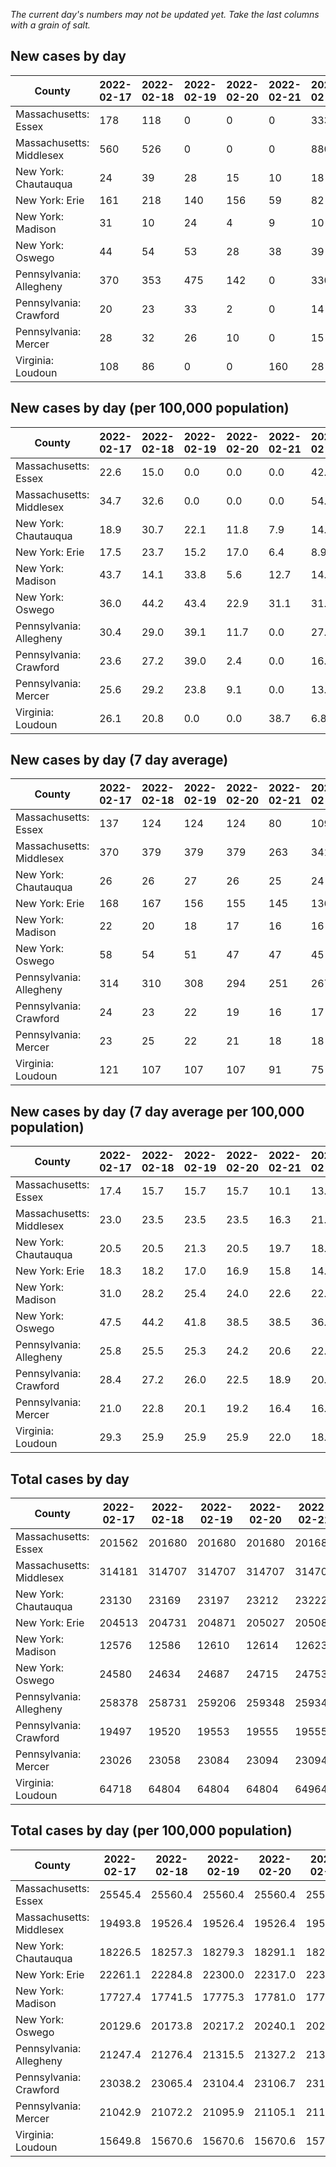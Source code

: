 _The current day's numbers may not be updated yet. Take the last columns with a grain of salt._
## New cases by day

| County | 2022-02-17 | 2022-02-18 | 2022-02-19 | 2022-02-20 | 2022-02-21 | 2022-02-22 | 2022-02-23 |
| --- | --- | --- | --- | --- | --- | --- | --- |
| Massachusetts: Essex | 178 | 118 | 0 | 0 | 0 | 333 |  |
| Massachusetts: Middlesex | 560 | 526 | 0 | 0 | 0 | 880 |  |
| New York: Chautauqua | 24 | 39 | 28 | 15 | 10 | 18 |  |
| New York: Erie | 161 | 218 | 140 | 156 | 59 | 82 |  |
| New York: Madison | 31 | 10 | 24 | 4 | 9 | 10 |  |
| New York: Oswego | 44 | 54 | 53 | 28 | 38 | 39 |  |
| Pennsylvania: Allegheny | 370 | 353 | 475 | 142 | 0 | 330 |  |
| Pennsylvania: Crawford | 20 | 23 | 33 | 2 | 0 | 14 |  |
| Pennsylvania: Mercer | 28 | 32 | 26 | 10 | 0 | 15 |  |
| Virginia: Loudoun | 108 | 86 | 0 | 0 | 160 | 28 |  |

## New cases by day (per 100,000 population)

| County | 2022-02-17 | 2022-02-18 | 2022-02-19 | 2022-02-20 | 2022-02-21 | 2022-02-22 | 2022-02-23 |
| --- | --- | --- | --- | --- | --- | --- | --- |
| Massachusetts: Essex | 22.6 | 15.0 | 0.0 | 0.0 | 0.0 | 42.2 |  |
| Massachusetts: Middlesex | 34.7 | 32.6 | 0.0 | 0.0 | 0.0 | 54.6 |  |
| New York: Chautauqua | 18.9 | 30.7 | 22.1 | 11.8 | 7.9 | 14.2 |  |
| New York: Erie | 17.5 | 23.7 | 15.2 | 17.0 | 6.4 | 8.9 |  |
| New York: Madison | 43.7 | 14.1 | 33.8 | 5.6 | 12.7 | 14.1 |  |
| New York: Oswego | 36.0 | 44.2 | 43.4 | 22.9 | 31.1 | 31.9 |  |
| Pennsylvania: Allegheny | 30.4 | 29.0 | 39.1 | 11.7 | 0.0 | 27.1 |  |
| Pennsylvania: Crawford | 23.6 | 27.2 | 39.0 | 2.4 | 0.0 | 16.5 |  |
| Pennsylvania: Mercer | 25.6 | 29.2 | 23.8 | 9.1 | 0.0 | 13.7 |  |
| Virginia: Loudoun | 26.1 | 20.8 | 0.0 | 0.0 | 38.7 | 6.8 |  |

## New cases by day (7 day average)

| County | 2022-02-17 | 2022-02-18 | 2022-02-19 | 2022-02-20 | 2022-02-21 | 2022-02-22 | 2022-02-23 |
| --- | --- | --- | --- | --- | --- | --- | --- |
| Massachusetts: Essex | 137 | 124 | 124 | 124 | 80 | 109 |  |
| Massachusetts: Middlesex | 370 | 379 | 379 | 379 | 263 | 341 |  |
| New York: Chautauqua | 26 | 26 | 27 | 26 | 25 | 24 |  |
| New York: Erie | 168 | 167 | 156 | 155 | 145 | 136 |  |
| New York: Madison | 22 | 20 | 18 | 17 | 16 | 16 |  |
| New York: Oswego | 58 | 54 | 51 | 47 | 47 | 45 |  |
| Pennsylvania: Allegheny | 314 | 310 | 308 | 294 | 251 | 267 |  |
| Pennsylvania: Crawford | 24 | 23 | 22 | 19 | 16 | 17 |  |
| Pennsylvania: Mercer | 23 | 25 | 22 | 21 | 18 | 18 |  |
| Virginia: Loudoun | 121 | 107 | 107 | 107 | 91 | 75 |  |

## New cases by day (7 day average per 100,000 population)

| County | 2022-02-17 | 2022-02-18 | 2022-02-19 | 2022-02-20 | 2022-02-21 | 2022-02-22 | 2022-02-23 |
| --- | --- | --- | --- | --- | --- | --- | --- |
| Massachusetts: Essex | 17.4 | 15.7 | 15.7 | 15.7 | 10.1 | 13.8 |  |
| Massachusetts: Middlesex | 23.0 | 23.5 | 23.5 | 23.5 | 16.3 | 21.2 |  |
| New York: Chautauqua | 20.5 | 20.5 | 21.3 | 20.5 | 19.7 | 18.9 |  |
| New York: Erie | 18.3 | 18.2 | 17.0 | 16.9 | 15.8 | 14.8 |  |
| New York: Madison | 31.0 | 28.2 | 25.4 | 24.0 | 22.6 | 22.6 |  |
| New York: Oswego | 47.5 | 44.2 | 41.8 | 38.5 | 38.5 | 36.9 |  |
| Pennsylvania: Allegheny | 25.8 | 25.5 | 25.3 | 24.2 | 20.6 | 22.0 |  |
| Pennsylvania: Crawford | 28.4 | 27.2 | 26.0 | 22.5 | 18.9 | 20.1 |  |
| Pennsylvania: Mercer | 21.0 | 22.8 | 20.1 | 19.2 | 16.4 | 16.4 |  |
| Virginia: Loudoun | 29.3 | 25.9 | 25.9 | 25.9 | 22.0 | 18.1 |  |

## Total cases by day

| County | 2022-02-17 | 2022-02-18 | 2022-02-19 | 2022-02-20 | 2022-02-21 | 2022-02-22 | 2022-02-23 |
| --- | --- | --- | --- | --- | --- | --- | --- |
| Massachusetts: Essex | 201562 | 201680 | 201680 | 201680 | 201680 | 202013 |  |
| Massachusetts: Middlesex | 314181 | 314707 | 314707 | 314707 | 314707 | 315587 |  |
| New York: Chautauqua | 23130 | 23169 | 23197 | 23212 | 23222 | 23240 |  |
| New York: Erie | 204513 | 204731 | 204871 | 205027 | 205086 | 205168 |  |
| New York: Madison | 12576 | 12586 | 12610 | 12614 | 12623 | 12633 |  |
| New York: Oswego | 24580 | 24634 | 24687 | 24715 | 24753 | 24792 |  |
| Pennsylvania: Allegheny | 258378 | 258731 | 259206 | 259348 | 259348 | 259678 |  |
| Pennsylvania: Crawford | 19497 | 19520 | 19553 | 19555 | 19555 | 19569 |  |
| Pennsylvania: Mercer | 23026 | 23058 | 23084 | 23094 | 23094 | 23109 |  |
| Virginia: Loudoun | 64718 | 64804 | 64804 | 64804 | 64964 | 64992 |  |

## Total cases by day (per 100,000 population)

| County | 2022-02-17 | 2022-02-18 | 2022-02-19 | 2022-02-20 | 2022-02-21 | 2022-02-22 | 2022-02-23 |
| --- | --- | --- | --- | --- | --- | --- | --- |
| Massachusetts: Essex | 25545.4 | 25560.4 | 25560.4 | 25560.4 | 25560.4 | 25602.6 |  |
| Massachusetts: Middlesex | 19493.8 | 19526.4 | 19526.4 | 19526.4 | 19526.4 | 19581.0 |  |
| New York: Chautauqua | 18226.5 | 18257.3 | 18279.3 | 18291.1 | 18299.0 | 18313.2 |  |
| New York: Erie | 22261.1 | 22284.8 | 22300.0 | 22317.0 | 22323.5 | 22332.4 |  |
| New York: Madison | 17727.4 | 17741.5 | 17775.3 | 17781.0 | 17793.7 | 17807.8 |  |
| New York: Oswego | 20129.6 | 20173.8 | 20217.2 | 20240.1 | 20271.2 | 20303.2 |  |
| Pennsylvania: Allegheny | 21247.4 | 21276.4 | 21315.5 | 21327.2 | 21327.2 | 21354.3 |  |
| Pennsylvania: Crawford | 23038.2 | 23065.4 | 23104.4 | 23106.7 | 23106.7 | 23123.3 |  |
| Pennsylvania: Mercer | 21042.9 | 21072.2 | 21095.9 | 21105.1 | 21105.1 | 21118.8 |  |
| Virginia: Loudoun | 15649.8 | 15670.6 | 15670.6 | 15670.6 | 15709.3 | 15716.1 |  |
